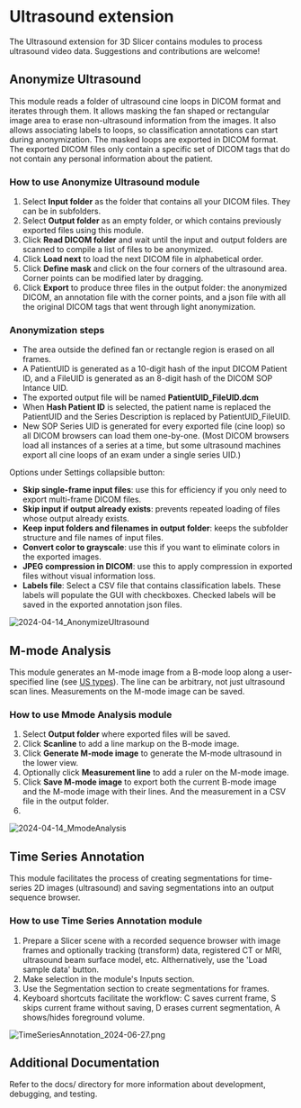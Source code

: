 # Ultrasound extension
The Ultrasound extension for 3D Slicer contains modules to process ultrasound video data. Suggestions and contributions are welcome!

## Anonymize Ultrasound
This module reads a folder of ultrasound cine loops in DICOM format and iterates through them. It allows masking the fan shaped or rectangular image area to erase non-ultrasound information from the images. It also allows associating labels to loops, so classification annotations can start during anonymization. The masked loops are exported in DICOM format. The exported DICOM files only contain a specific set of DICOM tags that do not contain any personal information about the patient.

### How to use Anonymize Ultrasound module
1. Select **Input folder** as the folder that contains all your DICOM files. They can be in subfolders.
1. Select **Output folder** as an empty folder, or which contains previously exported files using this module.
1. Click **Read DICOM folder** and wait until the input and output folders are scanned to compile a list of files to be anonymized.
1. Click **Load next** to load the next DICOM file in alphabetical order.
1. Click **Define mask** and click on the four corners of the ultrasound area. Corner points can be modified later by dragging.
1. Click **Export** to produce three files in the output folder: the anonymized DICOM, an annotation file with the corner points, and a json file with all the original DICOM tags that went through light anonymization.

### Anonymization steps
- The area outside the defined fan or rectangle region is erased on all frames.
- A PatientUID is generated as a 10-digit hash of the input DICOM Patient ID, and a FileUID is generated as an 8-digit hash of the DICOM SOP Intance UID.
- The exported output file will be named **PatientUID_FileUID.dcm**
- When **Hash Patient ID** is selected, the patient name is replaced the PatientUID and the Series Description is replaced by PatientUID_FileUID.
- New SOP Series UID is generated for every exported file (cine loop) so all DICOM browsers can load them one-by-one. (Most DICOM browsers load all instances of a series at a time, but some ultrasound machines export all cine loops of an exam under a single series UID.)

Options under Settings collapsible button:
- **Skip single-frame input files**: use this for efficiency if you only need to export multi-frame DICOM files.
- **Skip input if output already exists**: prevents repeated loading of files whose output already exists.
- **Keep input folders and filenames in output folder**: keeps the subfolder structure and file names of input files.
- **Convert color to grayscale**: use this if you want to eliminate colors in the exported images.
- **JPEG compression in DICOM**: use this to apply compression in exported files without visual information loss.
- **Labels file**: Select a CSV file that contains classification labels. These labels will populate the GUI with checkboxes. Checked labels will be saved in the exported annotation json files.

![2024-04-14_AnonymizeUltrasound](https://github.com/SlicerUltrasound/SlicerUltrasound/assets/2071850/52ff3ab6-94ea-41d5-88c5-596b66d6a659)

## M-mode Analysis
This module generates an M-mode image from a B-mode loop along a user-specified line (see [US types](https://en.wikipedia.org/wiki/Medical_ultrasound#Types)). The line can be arbitrary, not just ultrasound scan lines. Measurements on the M-mode image can be saved.

### How to use Mmode Analysis module
1. Select **Output folder** where exported files will be saved.
1. Click **Scanline** to add a line markup on the B-mode image.
1. Click **Generate M-mode image** to generate the M-mode ultrasound in the lower view.
1. Optionally click **Measurement line** to add a ruler on the M-mode image.
1. Click **Save M-mode image** to export both the current B-mode image and the M-mode image with their lines. And the measurement in a CSV file in the output folder.
2. 

![2024-04-14_MmodeAnalysis](https://github.com/SlicerUltrasound/SlicerUltrasound/assets/2071850/16fd839c-0959-4e39-bdeb-789e945bae90)

## Time Series Annotation
This module facilitates the process of creating segmentations for time-series 2D images (ultrasound) and saving segmentations into an output sequence browser.

### How to use Time Series Annotation module
1. Prepare a Slicer scene with a recorded sequence browser with image frames and optionally tracking (transform) data, registered CT or MRI, ultrasound beam surface model, etc. Althernatively, use the 'Load sample data' button.
1. Make selection in the module's Inputs section.
1. Use the Segmentation section to create segmentations for frames.
1. Keyboard shortcuts facilitate the workflow: C saves current frame, S skips current frame without saving, D erases current segmentation, A shows/hides foreground volume.

![TimeSeriesAnnotation_2024-06-27.png](https://raw.githubusercontent.com/ungi/SlicerUltrasound/b4c3fdea3025d2891f849a9061a89ca8cbb30b99/Screenshots/TimeSeriesAnnotation_2024-06-27.png)

## Additional Documentation
Refer to the docs/ directory for more information about development, debugging, and testing.